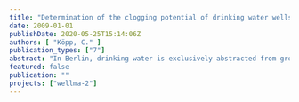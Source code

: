 ```yaml
---
title: "Determination of the clogging potential of drinking water wells in Berlin by an outlier analysis of well management data"
date: 2009-01-01
publishDate: 2020-05-25T15:14:06Z
authors: [ "Köpp, C." ]
publication_types: ["7"]
abstract: "In Berlin, drinking water is exclusively abstracted from groundwater. For this reason, well monitoring is important to ensure a good water quality and a high well capacity. The project WellMa, which stands for well management, aims at the optimization of the operation and maintenance of drinking water abstraction wells. During the first work package of the preparatory project phase WellMa1, available data of 615 wells in Berlin were evaluated. Since ochre formations appear most frequently, the context between iron-related clogging and hydrochemistry, well construction and operation was examined. Based on the statistical analysis, TV camera inspections were identified to be the most reliable marker to indicate the iron-related clogging status of a well. The results were classified into four stages and set into relation to relevant chemical, operational and constructional parameters to determine trends and correlations. Outliers lie below or above the detected trends, as given by the generated boxplots. Seven parameters have to be taken into account: iron, manganese and nitrate-nitrogen concentrations, top of the first filter, distance to the next surface water, mean discharge rate and monthly operation hours. Wells, whose outlier parameter based on one of the following criteria, were excluded from further investigations: (i) clogging state 1, which should be lower according to the outlier parameter, at a high remaining specific capacity, (ii) nitrate-nitrogen values that should lead to higher clogging degrees lying slightly out of the range given by the boxplot, (iii) classification of the clogging degree shortly after construction, regeneration or H2O2 treatment and (iv) missing information about clogging state in the BWB well files and missing TV inspection videos to verify deviating values. The analysis demonstrates a complex interaction between the single parameters. High nutrient inflow because of river bank filtration, leakages of the casing, high discharge rates or unconfined conditions superimpose the distance to the surface of a deep screened well. Since the encrustations are mediated by bacteria, the composition and permeability of the biofilm varies depending on the engaged microorganism. Furthermore, the thickness and dimension are influenced by the available time for bacterial growth, the inflow velocity, number of switchings or position of the water levels."
featured: false
publication: ""
projects: ["wellma-2"]
---
```


